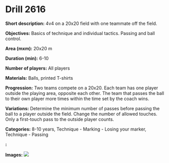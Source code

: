 # Drill 2616

**Short description:**
4v4 on a 20x20 field with one teammate off the field.

**Objectives:**
Basics of technique and individual tactics. Passing and ball control.

**Area (mxm):**
20x20 m

**Duration (min):**
6-10

**Number of players:**
All players

**Materials:**
Balls, printed T-shirts

**Progression:**
Two teams compete on a 20x20. Each team has one player outside the playing area, opposite each other. The team that passes the ball to their own player more times within the time set by the coach wins.

**Variations:**
Determine the minimum number of passes before passing the ball to a player outside the field. Change the number of allowed touches. Only a first-touch pass to the outside player counts.

**Categories:**
8-10 years, Technique - Marking - Losing your marker, Technique - Passing

**:**


**Images:**
![](https://www.coachingfutsal.com/\images\dd70c7d8-cfbb-4f5d-85dd-f2f004ddc45a_216.png)

